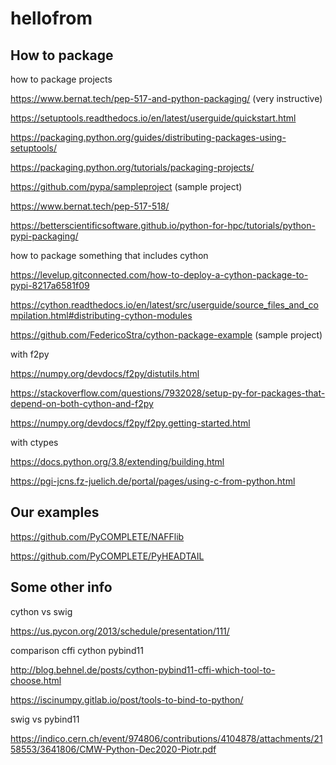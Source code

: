 # hellofrom

## How to package

how to package projects

https://www.bernat.tech/pep-517-and-python-packaging/ (very instructive)

https://setuptools.readthedocs.io/en/latest/userguide/quickstart.html

https://packaging.python.org/guides/distributing-packages-using-setuptools/

https://packaging.python.org/tutorials/packaging-projects/

https://github.com/pypa/sampleproject (sample project)

https://www.bernat.tech/pep-517-518/

https://betterscientificsoftware.github.io/python-for-hpc/tutorials/python-pypi-packaging/

how to package something that includes cython

https://levelup.gitconnected.com/how-to-deploy-a-cython-package-to-pypi-8217a6581f09

https://cython.readthedocs.io/en/latest/src/userguide/source_files_and_compilation.html#distributing-cython-modules

https://github.com/FedericoStra/cython-package-example (sample project)

with f2py

https://numpy.org/devdocs/f2py/distutils.html

https://stackoverflow.com/questions/7932028/setup-py-for-packages-that-depend-on-both-cython-and-f2py

https://numpy.org/devdocs/f2py/f2py.getting-started.html

with ctypes

https://docs.python.org/3.8/extending/building.html

https://pgi-jcns.fz-juelich.de/portal/pages/using-c-from-python.html

## Our examples

https://github.com/PyCOMPLETE/NAFFlib

https://github.com/PyCOMPLETE/PyHEADTAIL

## Some other info

cython vs swig

https://us.pycon.org/2013/schedule/presentation/111/

comparison cffi cython pybind11

http://blog.behnel.de/posts/cython-pybind11-cffi-which-tool-to-choose.html

https://iscinumpy.gitlab.io/post/tools-to-bind-to-python/

swig vs pybind11

https://indico.cern.ch/event/974806/contributions/4104878/attachments/2158553/3641806/CMW-Python-Dec2020-Piotr.pdf





